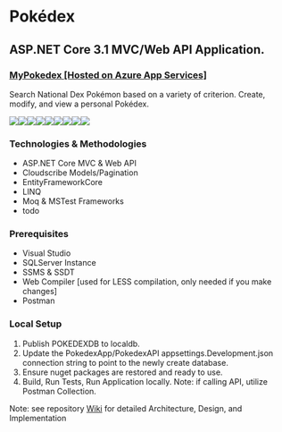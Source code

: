# Pokédex
<div>
  <h2>ASP.NET Core 3.1 MVC/Web API Application.</h2>
  <h3><a href="https://mypokedex.azurewebsites.net/" target="_blank">MyPokedex [Hosted on Azure App Services]</a></h3>
  <p>Search National Dex Pokémon based on a variety of criterion. Create, modify, and view a personal Pokédex.</p>
</div>
<div style="display: flex;">
  <img src="https://github.com/robynstanco/Pokedex/workflows/Build,%20test,%20and%20Deploy%20ASP.Net%20Core%20app%20to%20Azure%20Web%20App%20-%20mypokedex/badge.svg?branch=master"/>
  <img src="https://img.shields.io/github/last-commit/robynstanco/pokedex/master?logo=github"/>
  <img src="https://img.shields.io/github/languages/code-size/robynstanco/Pokedex?logo=github"/>
  <img src="https://img.shields.io/github/repo-size/robynstanco/Pokedex?logo=github"/>
  <img src="https://img.shields.io/github/issues/robynstanco/Pokedex?logo=github"/>
  <img src="https://img.shields.io/github/issues-closed/robynstanco/Pokedex?logo=github"/>
  <img src="https://img.shields.io/github/issues-pr-closed/robynstanco/pokedex?logo=github"/>
  <img src="https://img.shields.io/github/stars/robynstanco/Pokedex?logo=github"/>
  <img src="https://img.shields.io/github/languages/top/robynstanco/Pokedex?logo=github"/>
</div>
<div>
  <h3>Technologies & Methodologies</h3>
  <ul>
    <li>ASP.NET Core MVC & Web API</li>
    <li>Cloudscribe Models/Pagination</li>
    <li>EntityFrameworkCore</li>
    <li>LINQ</li>
    <li>Moq & MSTest Frameworks</li>
    <li>todo</li>
  </ul>
  <h3>Prerequisites</h3>
  <ul>
    <li>Visual Studio</li>
    <li>SQLServer Instance</li>
    <li>SSMS & SSDT</li>
    <li>Web Compiler [used for LESS compilation, only needed if you make changes]</li>
    <li>Postman</li>
  </ul>
  <h3>Local Setup</h3>
  <ol>
    <li>Publish POKEDEXDB to localdb.</li>
    <li>Update the PokedexApp/PokedexAPI appsettings.Development.json connection string to point to the newly create database.</li>
    <li>Ensure nuget packages are restored and ready to use.</li>
    <li>Build, Run Tests, Run Application locally. Note: if calling API, utilize Postman Collection.</li>
  </ol>
  <p>Note: see repository <a href="https://github.com/robynstanco/Pokedex/wiki">Wiki</a> for detailed Architecture, Design, and Implementation</p> 
</div>
